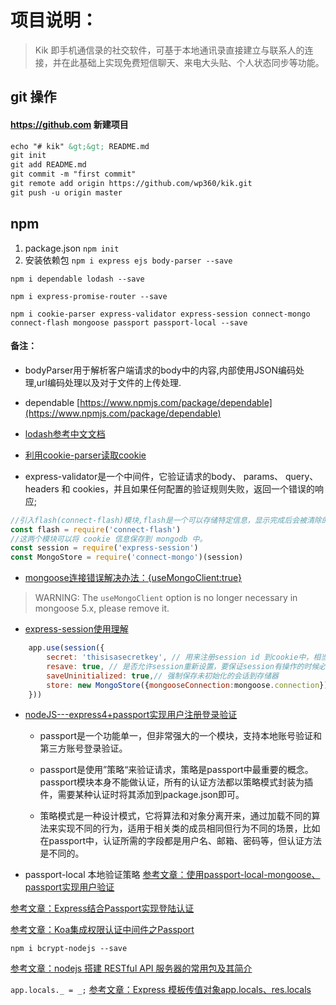 # 项目说明：
> Kik 即手机通信录的社交软件，可基于本地通讯录直接建立与联系人的连接，并在此基础上实现免费短信聊天、来电大头贴、个人状态同步等功能。
## git 操作
#### https://github.com 新建项目
```html
echo "# kik" &gt;&gt; README.md
git init
git add README.md
git commit -m "first commit"
git remote add origin https://github.com/wp360/kik.git
git push -u origin master
```
## npm
1. package.json `npm init`
2. 安装依赖包
`npm i express ejs body-parser --save`

`npm i dependable lodash --save`

`npm i express-promise-router --save`

`npm i cookie-parser express-validator express-session connect-mongo connect-flash mongoose passport passport-local --save`

#### 备注：
* bodyParser用于解析客户端请求的body中的内容,内部使用JSON编码处理,url编码处理以及对于文件的上传处理.

* dependable [https://www.npmjs.com/package/dependable](https://www.npmjs.com/package/dependable)

* [lodash参考中文文档](http://www.css88.com/doc/lodash/)

* [利用cookie-parser读取cookie](https://segmentfault.com/a/1190000004139342?_ea=504710)

* express-validator是一个中间件，它验证请求的body、 params、 query、 headers 和 cookies，并且如果任何配置的验证规则失败，返回一个错误的响应;

```js
//引入flash(connect-flash)模块,flash是一个可以存储特定信息，显示完成后会被清除的模块
const flash = require('connect-flash')
//这两个模块可以将 cookie 信息保存到 mongodb 中。
const session = require('express-session')
const MongoStore = require('connect-mongo')(session)
```

* [mongoose连接错误解决办法：{useMongoClient:true}](http://blog.csdn.net/ganyingxie123456/article/details/75008449)
> WARNING: The `useMongoClient` option is no longer necessary in mongoose 5.x, please remove it.
* [express-session使用理解](https://www.cnblogs.com/xiashan17/p/5897282.html)
```js
    app.use(session({
        secret: 'thisisasecretkey', // 用来注册session id 到cookie中，相当与一个密钥。
        resave: true, // 是否允许session重新设置，要保证session有操作的时候必须设置这个属性为true
        saveUninitialized: true,// 强制保存未初始化的会话到存储器
        store: new MongoStore({mongooseConnection:mongoose.connection})// session存储的实例子，一般可以用redis和mangodb来实现
    }))
```
* [nodeJS---express4+passport实现用户注册登录验证](https://www.cnblogs.com/y-yxh/p/5859937.html)
    * passport是一个功能单一，但非常强大的一个模块，支持本地账号验证和第三方账号登录验证。

    * passport是使用”策略“来验证请求，策略是passport中最重要的概念。passport模块本身不能做认证，所有的认证方法都以策略模式封装为插件，需要某种认证时将其添加到package.json即可。

    * 策略模式是一种设计模式，它将算法和对象分离开来，通过加载不同的算法来实现不同的行为，适用于相关类的成员相同但行为不同的场景，比如在passport中，认证所需的字段都是用户名、邮箱、密码等，但认证方法是不同的。

* passport-local 本地验证策略
[参考文章：使用passport-local-mongoose、passport实现用户验证](http://blog.csdn.net/u011750507/article/details/51025480)

[参考文章：Express结合Passport实现登陆认证](http://blog.fens.me/nodejs-express-passport/)

[参考文章：Koa集成权限认证中间件之Passport](http://blog.csdn.net/a1035434631/article/details/78752271)

`npm i bcrypt-nodejs --save`

[参考文章：nodejs 搭建 RESTful API 服务器的常用包及其简介](https://www.cnblogs.com/lihuanqing/p/7229878.html)

`app.locals._ = _;`
[参考文章：Express 模板传值对象app.locals、res.locals](https://itbilu.com/nodejs/npm/Ny0k0TKP-.html)